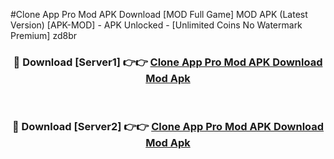 #Clone App Pro Mod APK Download [MOD Full Game] MOD APK (Latest Version) [APK-MOD] - APK Unlocked - [Unlimited Coins No Watermark Premium] zd8br



<div align="center">

<h3>🔴 Download [Server1] 👉👉 <a href="https://momento.my/?title=Clone_App_Pro_Mod_APK_Download">Clone App Pro Mod APK Download Mod Apk</a></h3><br>

<h3>🔴 Download [Server2] 👉👉 <a href="https://momento.my/?title=Clone_App_Pro_Mod_APK_Download">Clone App Pro Mod APK Download Mod Apk</a></h3>
</div>
